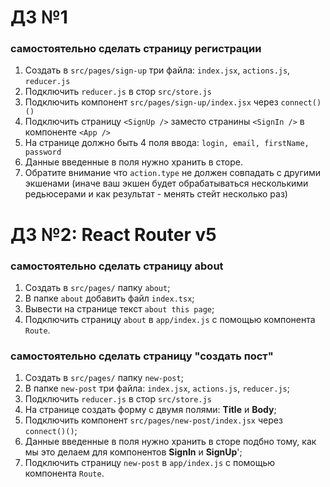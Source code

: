 # ДЗ №1
### самостоятельно сделать страницу регистрации

1. Создать в `src/pages/sign-up` три файла: `index.jsx`, `actions.js`, `reducer.js`
2. Подключить `reducer.js` в стор `src/store.js`
3. Подключить компонент `src/pages/sign-up/index.jsx` через `connect()()`
4. Подключить страницу `<SignUp />` заместо странины `<SignIn />` в компоненте `<App />`
5. На странице должно быть 4 поля ввода: `login, email, firstName, password`
6. Данные введенные в поля нужно хранить в сторе.
7. Обратите внимание что `action.type` не должен совпадать с другими экшенами (иначе ваш экшен будет обрабатываться несколькими редьюсерами и как результат - менять стейт несколько раз)


# ДЗ №2: React Router v5

### самостоятельно сделать страницу about
1. Cоздать в `src/pages/` папку `about`;
2. В папке `about` добавить файл `index.tsx`;
3. Вывести на странице текст `about this page`;
4. Подключить страницу `about` в `app/index.js` с помощью компонента `Route`.

### самостоятельно сделать страницу "создать пост"

1. Cоздать в `src/pages/` папку `new-post`;
2. В папке `new-post` три файла: `index.jsx`, `actions.js`, `reducer.js`;
3. Подключить `reducer.js` в стор `src/store.js`
4. На странице создать форму с двумя полями: **Title** и **Body**;
5. Подключить компонент `src/pages/new-post/index.jsx` через `connect()()`;
6. Данные введенные в поля нужно хранить в сторе подбно тому, как мы это делаем для компонентов **SignIn** и **SignUp**';
7. Подключить страницу `new-post` в `app/index.js` с помощью компонента `Route`. 